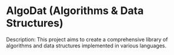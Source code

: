 AlgoDat (Algorithms & Data Structures)
======================================

Description: This project aims to create a comprehensive library of algorithms and data structures implemented in various languages.